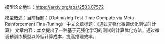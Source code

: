 模型论文地址：https://arxiv.org/abs/2503.07572

模型概述：当前标题：《Optimizing Test-Time Compute via Meta Reinforcement Fine-Tuning》
中文文章标题：《通过元强化微调优化测试时计算》
文章内容：本文提出了一种基于元强化学习的测试时计算优化方法，通过微调预训练模型以降低计算成本，提高推理效率。
